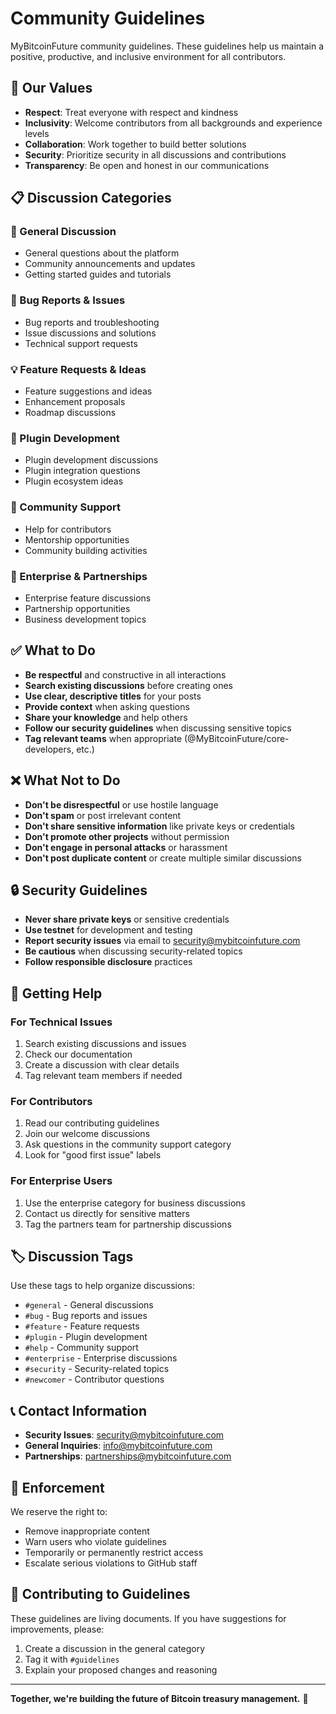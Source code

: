 # Community Guidelines

MyBitcoinFuture community guidelines. These guidelines help us maintain a positive, productive, and inclusive environment for all contributors.

## 🤝 Our Values

- **Respect**: Treat everyone with respect and kindness
- **Inclusivity**: Welcome contributors from all backgrounds and experience levels
- **Collaboration**: Work together to build better solutions
- **Security**: Prioritize security in all discussions and contributions
- **Transparency**: Be open and honest in our communications

## 📋 Discussion Categories

### 💬 General Discussion
- General questions about the platform
- Community announcements and updates
- Getting started guides and tutorials

### 🐛 Bug Reports & Issues
- Bug reports and troubleshooting
- Issue discussions and solutions
- Technical support requests

### 💡 Feature Requests & Ideas
- Feature suggestions and ideas
- Enhancement proposals
- Roadmap discussions

### 🔌 Plugin Development
- Plugin development discussions
- Plugin integration questions
- Plugin ecosystem ideas

### 🤝 Community Support
- Help for contributors
- Mentorship opportunities
- Community building activities

### 🏢 Enterprise & Partnerships
- Enterprise feature discussions
- Partnership opportunities
- Business development topics

## ✅ What to Do

- **Be respectful** and constructive in all interactions
- **Search existing discussions** before creating ones
- **Use clear, descriptive titles** for your posts
- **Provide context** when asking questions
- **Share your knowledge** and help others
- **Follow our security guidelines** when discussing sensitive topics
- **Tag relevant teams** when appropriate (@MyBitcoinFuture/core-developers, etc.)

## ❌ What Not to Do

- **Don't be disrespectful** or use hostile language
- **Don't spam** or post irrelevant content
- **Don't share sensitive information** like private keys or credentials
- **Don't promote other projects** without permission
- **Don't engage in personal attacks** or harassment
- **Don't post duplicate content** or create multiple similar discussions

## 🔒 Security Guidelines

- **Never share private keys** or sensitive credentials
- **Use testnet** for development and testing
- **Report security issues** via email to security@mybitcoinfuture.com
- **Be cautious** when discussing security-related topics
- **Follow responsible disclosure** practices

## 🎯 Getting Help

### For Technical Issues
1. Search existing discussions and issues
2. Check our documentation
3. Create a discussion with clear details
4. Tag relevant team members if needed

### For Contributors
1. Read our contributing guidelines
2. Join our welcome discussions
3. Ask questions in the community support category
4. Look for "good first issue" labels

### For Enterprise Users
1. Use the enterprise category for business discussions
2. Contact us directly for sensitive matters
3. Tag the partners team for partnership discussions

## 🏷️ Discussion Tags

Use these tags to help organize discussions:

- `#general` - General discussions
- `#bug` - Bug reports and issues
- `#feature` - Feature requests
- `#plugin` - Plugin development
- `#help` - Community support
- `#enterprise` - Enterprise discussions
- `#security` - Security-related topics
- `#newcomer` - Contributor questions

## 📞 Contact Information

- **Security Issues**: security@mybitcoinfuture.com
- **General Inquiries**: info@mybitcoinfuture.com
- **Partnerships**: partnerships@mybitcoinfuture.com

## 🚨 Enforcement

We reserve the right to:
- Remove inappropriate content
- Warn users who violate guidelines
- Temporarily or permanently restrict access
- Escalate serious violations to GitHub staff

## 🤝 Contributing to Guidelines

These guidelines are living documents. If you have suggestions for improvements, please:
1. Create a discussion in the general category
2. Tag it with `#guidelines`
3. Explain your proposed changes and reasoning

---

**Together, we're building the future of Bitcoin treasury management.** 🚀




